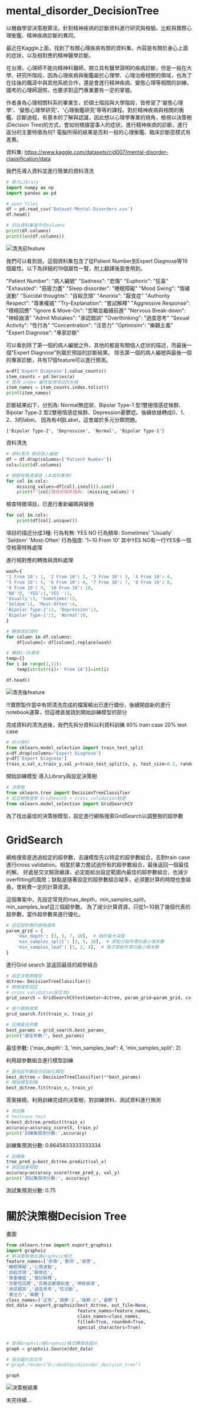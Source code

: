 # mental_disorder_DecisionTree
以機器學習決策樹算法，針對精神疾病的診斷資料進行研究與檢驗。比較與實際心理衡鑑、精神疾病診斷的異同。

最近在Kaggle上面，找到了有關心理疾病有關的資料集，內容是有關於身心上面的症狀，以及相對應的精神醫學診斷。

在台灣，心理師不能向精神科醫師，開立具有醫學證明的疾病診斷，但是一般在大學、研究所階段，因為心理疾病與衡鑑屬於心理學、心理治療相關的領域，也為了在往後的職涯中與其他系統合作，還是會進行精神疾病、變態心理等相關的訓練，國考的心理師證照，也要求對這門專業要有一定的掌握。

作者身為心理相關科系的畢業生，於碩士階段與大學階段，皆修習了'變態心理學'、'變態心理學研究'、'心理衡鑑研究'等等的課程。對於精神疾病與相關的衡鑑、診斷過程，有基本的了解與認識，因此想以心理學專業的視角，檢視以決策樹(Decision Tree)的方式，會如何根據當事人的症狀，進行精神疾病的診斷，進行區分的主要特徵為何? 電腦所得的結果是否和一般的心理衡鑑、臨床診斷麼模式有差異。

資料集:
https://www.kaggle.com/datasets/cid007/mental-disorder-classification/data


我們先導入資料並進行簡單的資料清洗

```python
# 導入Library
import numpy as np
import pandas as pd
```

```python
# open files
df = pd.read_csv('Dataset-Mental-Disorders.csv')
df.head()

# 印出資料集當中的columns
print(df.columns)
print(len(df.columns))
```

![清洗前feature](datawash_01.png)


我們可以看到說，這個資料集包含了從Patient Number到Expert Diagnose等19個屬性。以下為詳細的19個屬性一覽，附上翻譯後面會用到。

"Patient Number": "病人編號"
"Sadness": "悲傷"
"Euphoric": "狂喜"
"Exhausted": "筋疲力盡"
"Sleep dissorder": "睡眠障礙"
"Mood Swing": "情緒波動"
"Suicidal thoughts": "自殺念頭"
"Anorxia": "厭食症"
"Authority Respect": "尊重權威"
"Try-Explanation": "嘗試解釋"
"Aggressive Response": "積極回應"
"Ignore & Move-On": "忽略並繼續前進"
"Nervous Break-down": "神經崩潰"
"Admit Mistakes": "承認錯誤"
"Overthinking": "過度思考"
"Sexual Activity": "性行為"
"Concentration": "注意力"
"Optimisim": "樂觀主義"
"Expert Diagnose": "專家診斷"

可以看到除了第一個的病人編號之外，其他的都是有關個人症狀的描述，而最後一個"Expert Diagnose"則屬於預設的診斷結果。
除去第一個的病人編號與最後一個的專家診斷，共有17個feature可以進行預測。

```python
a=df['Expert Diagnose'].value_counts()
item_counts = pd.Series(a)
# 使用 index 屬性取得項目的名稱
item_names = item_counts.index.tolist()
print(item_names)
```
診斷結果如下，分別為: Normal無症狀、Bipolar Type-1 型1雙極情感症候群、Bipolar Type-2 型2雙極情感症候群、Depression憂鬱症。後續依據轉成0、1、2、3的label。
因為有4個Label，這會屬於多元分類問題。
```
['Bipolar Type-2', 'Depression', 'Normal', 'Bipolar Type-1']
```

資料清洗
```python
# 資料清洗 刪除病人編號
df = df.drop(columns=['Patient Number'])
cols=list(df.columns)

# 檢驗有無遺漏值 (本資料集無)
for col in cols:
    missing_values=df[col].isnull().sum()
    print(f'{col}項目的缺失值為: {missing_values}')

```

檢查特徵項目，已進行重新編碼與替換
```python
for col in cols:
    print(df[col].unique())
```
項目的描述分成3種:
行為有無: YES NO
行為頻率: Sometimes' 'Usually' 'Seldom' 'Most-Often'
行為強度: '1~10 From 10' 
其中YES NO有一行YES多一個空格需特殊處理

進行相對應的轉換與資料處理
```python
wash={
'1 From 10': 1, '2 From 10': 2, '3 From 10': 3, '4 From 10': 4, 
'5 From 10': 5, '6 From 10': 6, '7 From 10': 7, '8 From 10': 8, 
'9 From 10': 9, '10 From 10': 10,
'NO':0, 'YES':1,'YES ':1,
'Usually':3, 'Sometimes':2, 
'Seldom':1, 'Most-Often':4,
'Bipolar Type-2':2, 'Depression':3, 
'Bipolar Type-1':1, 'Normal':0,
}

# 轉換標記資料
for column in df.columns:
    df[column]= df[column].replace(wash)

# 轉換1~10頻率
temp={}
for i in range(1,11):
    temp[str(str(i)+' From 10')]=int(i)

df.head()
```
![清洗後feature](datawash_02.png)

!!!實際製作當中有把清洗完成的檔案輸出已進行備份，後續開啟新的進行notebook運算，但這裡直接跳到開始訓練模型的部分

完成資料的清洗過後，我們先拆分資料以利資料訓練
80% train case
20% test case
```python
# 拆分資料
from sklearn.model_selection import train_test_split
x=df.drop(columns='Expert Diagnose')
y=df['Expert Diagnose']
train_x,val_x,train_y,val_y=train_test_split(x, y, test_size=0.2, random_state=87)
```

開始訓練模型 導入Library與設定決策樹
```python
# 決策樹
from sklearn.tree import DecisionTreeClassifier
# 給定網格搜索 GridSearch + cross validation驗證
from sklearn.model_selection import GridSearchCV
```

為了找出最佳的決策樹模型，設定進行網格搜索GridSearch以調整樹的超參數
# GridSearch 
網格搜索是透過給定的超參數，去讓模型先以特定的超參數組合，去對train case進行cross validation。相當於暴力嘗試過所有的超參數組合，最後返回一個最佳的解。
好處是交叉驗證嚴謹，必定能給出設定範圍內最佳的超參數組合，也減少overfitting的風險；缺點是隨著設定的超參數組合越多，必須要計算的時間也會越長，會耗費一定的計算資源。

這個專案中，先設定常見的max_depth，min_samples_split，min_samples_leaf這三個超參數。
為了減少計算資源，只從1~10挑了幾個代表的超參數，當作超參數來進行優化。

```python
# 設定超參數的網格搜索
param_grid = {
    'max_depth': [3, 5, 7, 10],  # 樹的最大深度
    'min_samples_split': [2, 5, 10],  # 節點分裂所需的最小樣本數
    'min_samples_leaf': [1, 2, 4],  # 葉子節點所需的最小樣本數
}
```

進行Grid search 並返回最佳的超參組合
```python
# 設定決策樹模型
dctree= DecisionTreeClassifier()
# 網格搜索設定
# cross validation設定為5
grid_search = GridSearchCV(estimator=dctree, param_grid=param_grid, cv=5)

# 進行網格搜索
grid_search.fit(train_x, train_y)

# 回傳最佳參數
best_params = grid_search.best_params_
print("最佳參數:", best_params)
```
最佳參數: {'max_depth': 3, 'min_samples_leaf': 4, 'min_samples_split': 2}

利用超參數組合進行模型訓練
```python
# 最佳超參數組合初始化模型
best_dctree = DecisionTreeClassifier(**best_params)
# 開始模型訓練
best_dctree.fit(train_x, train_y)
```
答案揭曉，利用訓練完成的決策樹，對訓練資料、測試資料進行預測
```python
# 測試集
# testcase test
X=best_dctree.predict(train_x)
accuracy=accuracy_score(X, train_y)
print('訓練集預測分數:',accuracy)
```
訓練集預測分數: 0.8645833333333334
```python
# 訓練集
tree_pred_y=best_dctree.predict(val_x)
# 測試結果檢驗
accuracy=accuracy_score(tree_pred_y, val_y)
print('測試集預測分數:', accuracy)
```
測試集預測分數: 0.75

# 關於決策樹Decision Tree

畫圖
```python
from sklearn.tree import export_graphviz
import graphviz
# 將決策樹導出為Graphviz格式
feature_names=['悲傷','歡欣','疲憊',
'睡眠障礙','心情波動',
'自殺念頭','厭食症',
'尊重權威','嘗試解釋',
'攻擊性回應','忽略並繼續前進','神經崩潰',
'承認錯誤','過度思考','性活動',
'專注力','樂觀']
class_names=['正常','躁鬱-1','躁鬱-2','憂鬱']
dot_data = export_graphviz(best_dctree, out_file=None, 
                           feature_names=feature_names,  
                           class_names=class_names,  
                           filled=True, rounded=True,  
                           special_characters=True)


# 使用Graphviz將Graphviz格式轉換為圖片
graph = graphviz.Source(dot_data) 

# 保存圖片到文件
# graph.render("D:/desktop/disorder_decision_tree")

graph

```
![決策樹結果](mental_illness_dctree.png)

未完待續...

